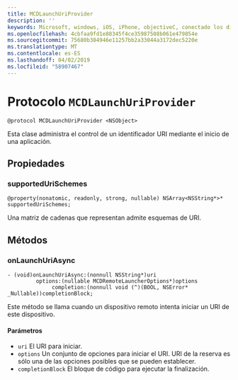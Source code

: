 ```yaml
---
title: MCDLaunchUriProvider
description: ''
keywords: Microsoft, windows, iOS, iPhone, objectiveC, conectado los dispositivos, proyecto Roma
ms.openlocfilehash: 4cbfaa9fd1e88345f4ce35987508b061e479854e
ms.sourcegitcommit: 75680b384946e11257bb2a33044a3172dec5220e
ms.translationtype: MT
ms.contentlocale: es-ES
ms.lasthandoff: 04/02/2019
ms.locfileid: "58907467"
---
```

# <a name="protocol-mcdlaunchuriprovider"></a>Protocolo `MCDLaunchUriProvider`

```
@protocol MCDLaunchUriProvider <NSObject>
```

Esta clase administra el control de un identificador URI mediante el inicio de una aplicación.

## <a name="properties"></a>Propiedades 
### <a name="supportedurischemes"></a>supportedUriSchemes
`@property(nonatomic, readonly, strong, nullable) NSArray<NSString*>* supportedUriSchemes;`

Una matriz de cadenas que representan admite esquemas de URI.

## <a name="methods"></a>Métodos

### <a name="onlaunchuriasync"></a>onLaunchUriAsync
```
- (void)onLaunchUriAsync:(nonnull NSString*)uri
         options:(nullable MCDRemoteLauncherOptions*)options
              completion:(nonnull void (^)(BOOL, NSError* _Nullable))completionBlock;
```

Este método se llama cuando un dispositivo remoto intenta iniciar un URI de este dispositivo.

#### <a name="parameters"></a>Parámetros 
* `uri` El URI para iniciar.
* `options` Un conjunto de opciones para iniciar el URI. URI de la reserva es sólo una de las opciones posibles que se pueden establecer.
* `completionBlock` El bloque de código para ejecutar la finalización.